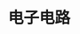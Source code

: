 ---
title: "电子电路"
description: "电子电路"
slug: "电子电路"
style:
    background: "#2a9d8f"
    color: "#fff"
---